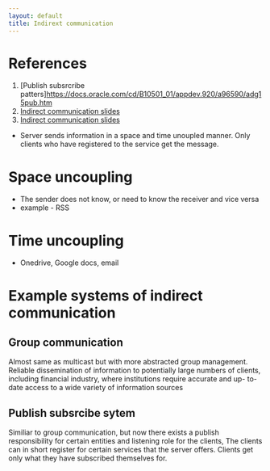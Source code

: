 ```yaml
---
layout: default 
title: Indirext communication
---
```



# References

1. [Publish subsrcribe patters]https://docs.oracle.com/cd/B10501_01/appdev.920/a96590/adg15pub.htm
2. [Indirect communication slides ](https://www.kth.se/social/upload/504cf76ef27654461c000000/indirect%20communication.pdf)
3. [Indirect communication slides](https://www.ida.liu.se/~TDDD25/lectures/lect3.frm.pdf)

- Server sends information in a space and time unoupled manner. Only clients who have registered to the service get the message. 

# Space uncoupling 

+ The sender does not know, or need to 
know the receiver and vice versa
+ example - RSS 

# Time uncoupling 

+ Onedrive, Google docs, email


# Example systems of indirect communication

## Group communication  

Almost same as multicast but with more abstracted group management. 
Reliable dissemination of information to potentially large 
numbers of clients, including  financial industry, where  institutions require accurate and up- to-date access to a wide  variety of information sources

## Publish subsrcibe sytem 

Similiar to group communication, but now there exists a publish responsibility for certain entities and listening role for the clients, The clients can in short register for certain services that the server offers. Clients get only what they have subscribed themselves for. 
